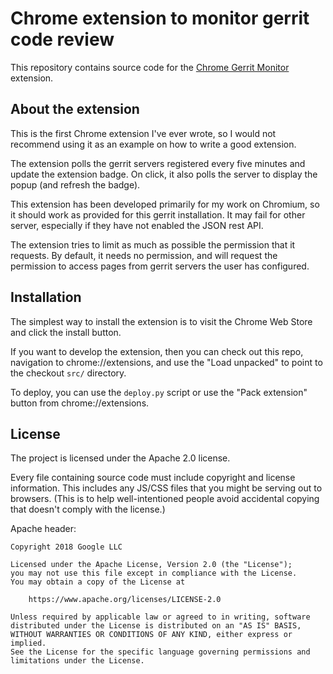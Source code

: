 # Chrome extension to monitor gerrit code review

This repository contains source code for the [Chrome Gerrit Monitor][1]
extension.

## About the extension

This is the first Chrome extension I've ever wrote, so I would not
recommend using it as an example on how to write a good extension.

The extension polls the gerrit servers registered every five minutes
and update the extension badge. On click, it also polls the server to
display the popup (and refresh the badge).

This extension has been developed primarily for my work on Chromium,
so it should work as provided for this gerrit installation. It may
fail for other server, especially if they have not enabled the JSON
rest API.

The extension tries to limit as much as possible the permission that
it requests. By default, it needs no permission, and will request the
permission to access pages from gerrit servers the user has configured.

## Installation

The simplest way to install the extension is to visit the Chrome Web
Store and click the install button.

If you want to develop the extension, then you can check out this repo,
navigation to chrome://extensions, and use the "Load unpacked" to point
to the checkout `src/` directory.

To deploy, you can use the `deploy.py` script or use the "Pack extension"
button from chrome://extensions.

## License

The project is licensed under the Apache 2.0 license.

Every file containing source code must include copyright and license
information. This includes any JS/CSS files that you might be serving out to
browsers. (This is to help well-intentioned people avoid accidental copying that
doesn't comply with the license.)

Apache header:

    Copyright 2018 Google LLC

    Licensed under the Apache License, Version 2.0 (the "License");
    you may not use this file except in compliance with the License.
    You may obtain a copy of the License at

        https://www.apache.org/licenses/LICENSE-2.0

    Unless required by applicable law or agreed to in writing, software
    distributed under the License is distributed on an "AS IS" BASIS,
    WITHOUT WARRANTIES OR CONDITIONS OF ANY KIND, either express or implied.
    See the License for the specific language governing permissions and
    limitations under the License.

[1]: https://chrome.google.com/webstore/detail/gerrit-monitor/leakcdjcdifiihdgalplgkghidmfafoh
